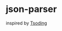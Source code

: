 # json-parser

inspired by [Tsoding](https://www.youtube.com/watch?v=N9RUqGYuGfw&t=5986s&ab_channel=Tsoding)
